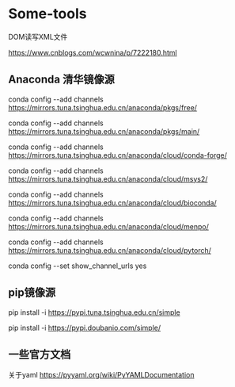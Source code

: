 # Some-tools

DOM读写XML文件

https://www.cnblogs.com/wcwnina/p/7222180.html


## Anaconda 清华镜像源

conda config --add channels https://mirrors.tuna.tsinghua.edu.cn/anaconda/pkgs/free/

conda config --add channels https://mirrors.tuna.tsinghua.edu.cn/anaconda/pkgs/main/

conda config --add channels https://mirrors.tuna.tsinghua.edu.cn/anaconda/cloud/conda-forge/

conda config --add channels https://mirrors.tuna.tsinghua.edu.cn/anaconda/cloud/msys2/

conda config --add channels https://mirrors.tuna.tsinghua.edu.cn/anaconda/cloud/bioconda/

conda config --add channels https://mirrors.tuna.tsinghua.edu.cn/anaconda/cloud/menpo/

conda config --add channels https://mirrors.tuna.tsinghua.edu.cn/anaconda/cloud/pytorch/

conda config --set show_channel_urls yes



## pip镜像源

pip install -i https://pypi.tuna.tsinghua.edu.cn/simple

pip install -i https://pypi.doubanio.com/simple/

## 一些官方文档
 
关于yaml https://pyyaml.org/wiki/PyYAMLDocumentation  
